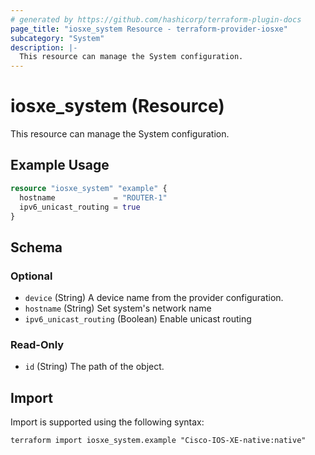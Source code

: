 ```yaml
---
# generated by https://github.com/hashicorp/terraform-plugin-docs
page_title: "iosxe_system Resource - terraform-provider-iosxe"
subcategory: "System"
description: |-
  This resource can manage the System configuration.
---
```


# iosxe_system (Resource)

This resource can manage the System configuration.

## Example Usage

```terraform
resource "iosxe_system" "example" {
  hostname             = "ROUTER-1"
  ipv6_unicast_routing = true
}
```

<!-- schema generated by tfplugindocs -->
## Schema

### Optional

- `device` (String) A device name from the provider configuration.
- `hostname` (String) Set system's network name
- `ipv6_unicast_routing` (Boolean) Enable unicast routing

### Read-Only

- `id` (String) The path of the object.

## Import

Import is supported using the following syntax:

```shell
terraform import iosxe_system.example "Cisco-IOS-XE-native:native"
```
